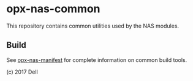 # opx-nas-common
This repository contains common utilities used by the NAS modules.

## Build
See [opx-nas-manifest](https://github.com/open-switch/opx-nas-manifest) for complete information on common build tools.

(c) 2017 Dell
